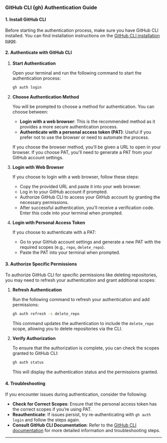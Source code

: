 ### GitHub CLI (gh) Authentication Guide

#### 1. **Install GitHub CLI**

Before starting the authentication process, make sure you have GitHub CLI installed. You can find installation instructions on the [GitHub CLI installation page](https://cli.github.com/).

#### 2. **Authenticate with GitHub CLI**

1. **Start Authentication**

    Open your terminal and run the following command to start the authentication process:

    ```sh
    gh auth login
    ```

2. **Choose Authentication Method**

    You will be prompted to choose a method for authentication. You can choose between:

    - **Login with a web browser**: This is the recommended method as it provides a more secure authentication process.
    - **Authenticate with a personal access token (PAT)**: Useful if you prefer not to use the browser or need to automate the process.

    If you choose the browser method, you'll be given a URL to open in your browser. If you choose PAT, you'll need to generate a PAT from your GitHub account settings.

3. **Login with Web Browser**

    If you choose to login with a web browser, follow these steps:

    - Copy the provided URL and paste it into your web browser.
    - Log in to your GitHub account if prompted.
    - Authorize GitHub CLI to access your GitHub account by granting the necessary permissions.
    - After successful authentication, you'll receive a verification code. Enter this code into your terminal when prompted.

4. **Login with Personal Access Token**

    If you choose to authenticate with a PAT:

    - Go to your GitHub account settings and generate a new PAT with the required scopes (e.g., `repo`, `delete_repo`).
    - Paste the PAT into your terminal when prompted.

#### 3. **Authorize Specific Permissions**

To authorize GitHub CLI for specific permissions like deleting repositories, you may need to refresh your authentication and grant additional scopes:

1. **Refresh Authentication**

    Run the following command to refresh your authentication and add permissions:

    ```sh
    gh auth refresh -s delete_repo
    ```

    This command updates the authentication to include the `delete_repo` scope, allowing you to delete repositories via the CLI.

2. **Verify Authorization**

    To ensure that the authorization is complete, you can check the scopes granted to GitHub CLI:

    ```sh
    gh auth status
    ```

    This will display the authentication status and the permissions granted.

#### 4. **Troubleshooting**

If you encounter issues during authentication, consider the following:

- **Check for Correct Scopes**: Ensure that the personal access token has the correct scopes if you’re using PAT.
- **Reauthenticate**: If issues persist, try re-authenticating with `gh auth login` and follow the steps again.
- **Consult GitHub CLI Documentation**: Refer to the [GitHub CLI documentation](https://cli.github.com/manual/) for more detailed information and troubleshooting steps.

---